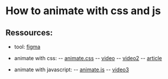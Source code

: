 # How to animate with css and js

## Ressources:

- tool:
[figma](https://www.figma.com/)

- animate with css:
-- [animate.css](https://animate.style/)
-- [video](https://www.youtube.com/watch?v=gWai7fYp9PY&t=736s)
-- [video2](https://www.youtube.com/watch?v=KLU4PUd7N14&t=704s)
-- [article](https://css-tricks.com/animating-svg-css/)

- animate with javascript:
-- [animate.js](https://animejs.com/documentation/)
-- [video3](https://www.youtube.com/watch?v=mAKYW_1f-dw&t=16s)
